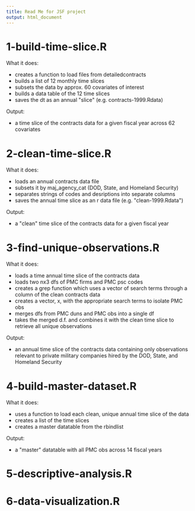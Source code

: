 ```yaml
---
title: Read Me for JSF project
output: html_document
---
```


# 1-build-time-slice.R

What it does:
 - creates a function to load files from detailedcontracts
 - builds a list of 12 monthly time slices
 - subsets the data by approx. 60 covariates of interest
 - builds a data table of the 12 time slices
 - saves the dt as an annual "slice" (e.g. contracts-1999.Rdata)
 
Output:
- a time slice of the contracts data for a given fiscal year across 62 covariates 
 
# 2-clean-time-slice.R

What it does:
- loads an annual contracts data file
- subsets it by maj_agency_cat (DOD, State, and Homeland Security)
- separates strings of codes and desriptions into separate columns
- saves the annual time slice as an r data file (e.g. "clean-1999.Rdata")

Output:
- a "clean" time slice of the contracts data for a given fiscal year

# 3-find-unique-observations.R

What it does:
- loads a time annual time slice of the contracts data
- loads two nx3 dfs of PMC firms and PMC psc codes
- creates a grep function which uses a vector of search terms through a column of the clean contracts data
- creates a vector, x, with the appropriate search terms to isolate PMC obs
- merges dfs from PMC duns and PMC obs into a single df
- takes the merged d.f. and combines it with the clean time slice to retrieve all unique observations

Output:
- an annual time slice of the contracts data containing only observations relevant to private military companies hired by the DOD, State, and Homeland Security

# 4-build-master-dataset.R

What it does:
- uses a function to load each clean, unique annual time slice of the data
- creates a list of the  time slices
- creates a master datatable from the rbindlist

Output:
- a "master" datatable with all PMC obs across 14 fiscal years

# 5-descriptive-analysis.R

# 6-data-visualization.R


